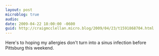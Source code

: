 ```yaml
---
layout: post
microblog: true
audio: 
date: 2009-04-22 18:00:00 -0600
guid: http://craigmcclellan.micro.blog/2009/04/23/t1591868704.html
---
```

Here's to hoping my allergies don't turn into a sinus infection before Pittsburg this weekend.
